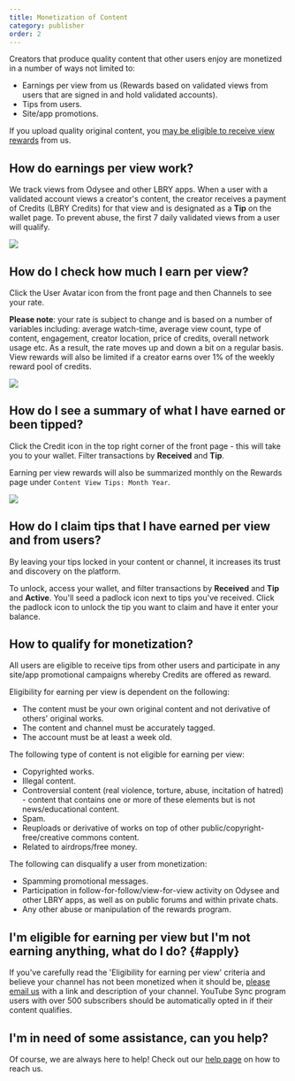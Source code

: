 ```yaml
---
title: Monetization of Content
category: publisher
order: 2
---
```


Creators that produce quality content that other users enjoy are monetized in a number of ways not limited to:
- Earnings per view from us (Rewards based on validated views from users that are signed in and hold validated accounts).
- Tips from users.
- Site/app promotions.

If you upload quality original content, you [may be eligible to receive view rewards](#apply) from us.

## How do earnings per view work?

We track views from Odysee and other LBRY apps. When a user with a validated account views a creator's content, the creator receives a payment of Credits (LBRY Credits) for that view and is designated as a **Tip** on the wallet page. To prevent abuse, the first 7 daily validated views from a user will qualify.  

![](https://thumbs.spee.ch/view/@thumbnails:4c/9decca5b3974f17a.jpeg)

## How do I check how much I earn per view?

Click the User Avatar icon from the front page and then Channels to see your rate.

**Please note**: your rate is subject to change and is based on a number of variables including: average watch-time, average view count, type of content, engagement, creator location, price of credits, overall network usage etc. As a result, the rate moves up and down a bit on a regular basis. View rewards will also be limited if a creator earns over 1% of the weekly reward pool of credits.

![](https://spee.ch/9/e03f4142ae5abdb8.png)

## How do I see a summary of what I have earned or been tipped?

Click the Credit icon in the top right corner of the front page - this will take you to your wallet.
Filter transactions by **Received** and **Tip**.

Earning per view rewards will also be summarized monthly on the Rewards page under `Content View Tips: Month Year`.

![](https://thumbs.spee.ch/view/@thumbnails:4c/9decca5b3974f17a.jpeg)

## How do I claim tips that I have earned per view and from users?

By leaving your tips locked in your content or channel, it increases its trust and discovery on the platform. 

To unlock, access your wallet, and filter transactions by **Received** and **Tip** and **Active**. You'll seed a padlock icon next to tips you've received.
Click the padlock icon to unlock the tip you want to claim and have it enter your balance. 

## How to qualify for monetization?

All users are eligible to receive tips from other users and participate in any site/app promotional campaigns whereby Credits are offered as reward.

Eligibility for earning per view is dependent on the following:

- The content must be your own original content and not derivative of others' original works.
- The content and channel must be accurately tagged.
- The account must be at least a week old.

The following type of content is not eligible for earning per view:

- Copyrighted works.
- Illegal content.
- Controversial content (real violence, torture, abuse, incitation of hatred) - content that contains one or more of these elements but is not news/educational content.
- Spam.
- Reuploads or derivative of works on top of other public/copyright-free/creative commons content.
- Related to airdrops/free money.

The following can disqualify a user from monetization:

- Spamming promotional messages.
- Participation in follow-for-follow/view-for-view activity on Odysee and other LBRY apps, as well as on public forums and within private chats.
- Any other abuse or manipulation of the rewards program.

## I'm eligible for earning per view but I'm not earning anything, what do I do? {#apply}

If you've carefully read the 'Eligibility for earning per view' criteria and believe your channel has not been monetized when it should be, [please email us](mailto:hello@lbry.com) with a link and description of your channel. YouTube Sync program users with over 500 subscribers should be automatically opted in if their content qualifies. 

## I'm in need of some assistance, can you help?

Of course, we are always here to help! Check out our [help page](https://lbry.com/faq/support) on how to reach us.

